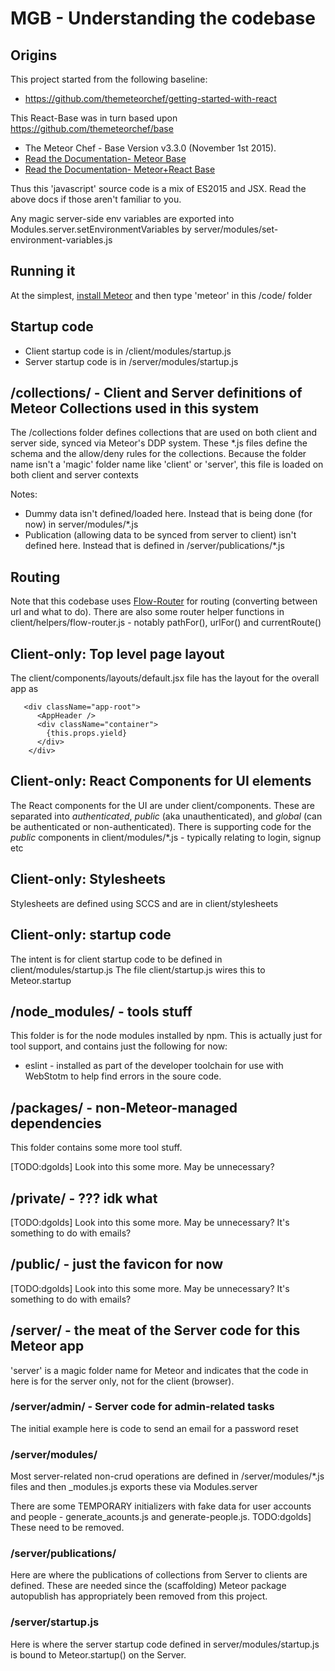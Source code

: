 # MGB - Understanding the codebase

## Origins

This project started from the following baseline: 

* https://github.com/themeteorchef/getting-started-with-react

This React-Base was in turn based upon https://github.com/themeteorchef/base

* The Meteor Chef - Base Version v3.3.0 (November 1st 2015). 
* [Read the Documentation- Meteor Base](http://themeteorchef.com/base)
* [Read the Documentation- Meteor+React Base](https://themeteorchef.com/recipes/getting-started-with-react/)

Thus this 'javascript' source code is a mix of ES2015 and JSX. Read the above docs if those aren't familiar to you.

Any magic server-side env variables are exported into Modules.server.setEnvironmentVariables by server/modules/set-environment-variables.js

## Running it

At the simplest, [install Meteor](https://meteor.com) and then type 'meteor' in this /code/ folder

## Startup code

* Client startup code is in /client/modules/startup.js
* Server startup code is in /server/modules/startup.js

## /collections/ - Client and Server definitions of Meteor Collections used in this system

The /collections folder defines collections that are used on both client and server side, synced via Meteor's DDP system. These \*.js files define the schema and the allow/deny rules for the collections. Because the folder name isn't a 'magic' folder name like 'client' or 'server', this file is loaded on both client and server contexts

Notes:

* Dummy data isn't defined/loaded here. Instead that is being done (for now) in server/modules/\*.js
* Publication (allowing data to be synced from server to client) isn't defined here. Instead that is defined in /server/publications/\*.js


## Routing

Note that this codebase uses [Flow-Router](https://github.com/kadirahq/flow-router) for routing (converting between url and what to do). 
There are also some router helper functions in client/helpers/flow-router.js - notably pathFor(), urlFor() and currentRoute()

## Client-only: Top level page layout

The client/components/layouts/default.jsx file has the layout for the overall app as 
```
   <div className="app-root">
      <AppHeader />
      <div className="container">
        {this.props.yield}
      </div>
    </div>
```

## Client-only: React Components for UI elements

The React components for the UI are under client/components. These are separated into *authenticated*, *public* (aka unauthenticated), and *global* (can be authenticated or non-authenticated).
There is supporting code for the *public* components in client/modules/*.js - typically relating to login, signup etc

## Client-only: Stylesheets

Stylesheets are defined using SCCS and are in client/stylesheets

## Client-only: startup code

The intent is for client startup code to be defined in client/modules/startup.js
The file client/startup.js wires this to Meteor.startup


## /node_modules/ - tools stuff

This folder is for the node modules installed by npm. This is actually just for tool support, and contains just the following for now:

* eslint - installed as part of the developer toolchain for use with WebStotm to help find errors in the soure code.

## /packages/ - non-Meteor-managed dependencies

This folder contains some more tool stuff. 

[TODO:dgolds] Look into this some more. May be unnecessary?

## /private/ - ??? idk what

[TODO:dgolds] Look into this some more. May be unnecessary? It's something to do with emails?

## /public/ - just the favicon for now

[TODO:dgolds] Look into this some more. May be unnecessary? It's something to do with emails?

## /server/ - the meat of the Server code for this Meteor app

'server' is a magic folder name for Meteor and indicates that the code in here is for the server only, not for the client (browser).

### /server/admin/ - Server code for admin-related tasks

The initial example here is code to send an email for a password reset

### /server/modules/

Most server-related non-crud operations are defined in /server/modules/\*.js files and then \_modules.js exports these via Modules.server 

There are some TEMPORARY initializers with fake data for user accounts and people - generate_acounts.js and generate-people.js. TODO:dgolds] These need to be removed.

### /server/publications/

Here are where the publications of collections from Server to clients are defined. These are needed since the (scaffolding) Meteor package autopublish has appropriately been removed from this project.

### /server/startup.js

Here is where the server startup code defined in server/modules/startup.js is bound to Meteor.startup() on the Server.
